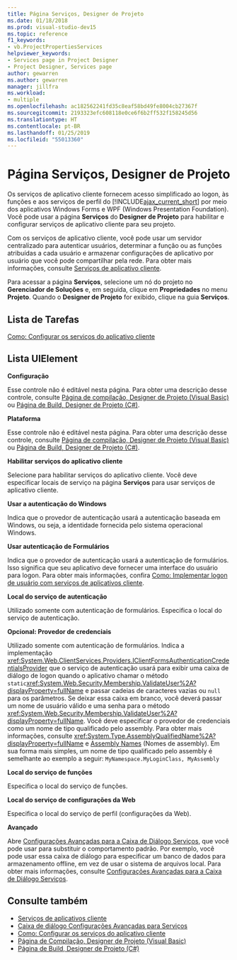 ```yaml
---
title: Página Serviços, Designer de Projeto
ms.date: 01/18/2018
ms.prod: visual-studio-dev15
ms.topic: reference
f1_keywords:
- vb.ProjectPropertiesServices
helpviewer_keywords:
- Services page in Project Designer
- Project Designer, Services page
author: gewarren
ms.author: gewarren
manager: jillfra
ms.workload:
- multiple
ms.openlocfilehash: ac182562241fd35c8eaf58bd49fe8004cb27367f
ms.sourcegitcommit: 2193323efc608118e0ce6f6b2ff532f158245d56
ms.translationtype: HT
ms.contentlocale: pt-BR
ms.lasthandoff: 01/25/2019
ms.locfileid: "55013360"
---
```

# <a name="services-page-project-designer"></a>Página Serviços, Designer de Projeto

Os serviços de aplicativo cliente fornecem acesso simplificado ao logon, às funções e aos serviços de perfil do [!INCLUDE[ajax_current_short](../../ide/reference/includes/ajax_current_short_md.md)] por meio dos aplicativos Windows Forms e WPF (Windows Presentation Foundation). Você pode usar a página **Serviços** do **Designer de Projeto** para habilitar e configurar serviços de aplicativo cliente para seu projeto.

Com os serviços de aplicativo cliente, você pode usar um servidor centralizado para autenticar usuários, determinar a função ou as funções atribuídas a cada usuário e armazenar configurações de aplicativo por usuário que você pode compartilhar pela rede. Para obter mais informações, consulte [Serviços de aplicativo cliente](/dotnet/framework/common-client-technologies/client-application-services).

Para acessar a página **Serviços**, selecione um nó do projeto no **Gerenciador de Soluções** e, em seguida, clique em **Propriedades** no menu **Projeto**. Quando o **Designer de Projeto** for exibido, clique na guia **Serviços**.

## <a name="task-list"></a>Lista de Tarefas

[Como: Configurar os serviços do aplicativo cliente](/dotnet/framework/common-client-technologies/how-to-configure-client-application-services)

## <a name="uielement-list"></a>Lista UIElement

 **Configuração**

 Esse controle não é editável nesta página. Para obter uma descrição desse controle, consulte [Página de compilação, Designer de Projeto (Visual Basic)](../../ide/reference/compile-page-project-designer-visual-basic.md) ou [Página de Build, Designer de Projeto (C#)](../../ide/reference/build-page-project-designer-csharp.md).

 **Plataforma**

 Esse controle não é editável nesta página. Para obter uma descrição desse controle, consulte [Página de compilação, Designer de Projeto (Visual Basic)](../../ide/reference/compile-page-project-designer-visual-basic.md) ou [Página de Build, Designer de Projeto (C#)](../../ide/reference/build-page-project-designer-csharp.md).

 **Habilitar serviços do aplicativo cliente**

 Selecione para habilitar serviços do aplicativo cliente. Você deve especificar locais de serviço na página **Serviços** para usar serviços de aplicativo cliente.

 **Usar a autenticação do Windows**

 Indica que o provedor de autenticação usará a autenticação baseada em Windows, ou seja, a identidade fornecida pelo sistema operacional Windows.

 **Usar autenticação de Formulários**

 Indica que o provedor de autenticação usará a autenticação de formulários. Isso significa que seu aplicativo deve fornecer uma interface do usuário para logon. Para obter mais informações, confira [Como: Implementar logon de usuário com serviços de aplicativos cliente](/dotnet/framework/common-client-technologies/how-to-implement-user-login-with-client-application-services).

 **Local do serviço de autenticação**

 Utilizado somente com autenticação de formulários. Especifica o local do serviço de autenticação.

 **Opcional: Provedor de credenciais**

 Utilizado somente com autenticação de formulários. Indica a implementação <xref:System.Web.ClientServices.Providers.IClientFormsAuthenticationCredentialsProvider> que o serviço de autenticação usará para exibir uma caixa de diálogo de logon quando o aplicativo chamar o método `static`<xref:System.Web.Security.Membership.ValidateUser%2A?displayProperty=fullName> e passar cadeias de caracteres vazias ou `null` para os parâmetros. Se deixar essa caixa em branco, você deverá passar um nome de usuário válido e uma senha para o método <xref:System.Web.Security.Membership.ValidateUser%2A?displayProperty=fullName>. Você deve especificar o provedor de credenciais como um nome de tipo qualificado pelo assembly. Para obter mais informações, consulte <xref:System.Type.AssemblyQualifiedName%2A?displayProperty=fullName> e [Assembly Names](/dotnet/framework/app-domains/assembly-names) (Nomes de assembly). Em sua forma mais simples, um nome de tipo qualificado pelo assembly é semelhante ao exemplo a seguir: `MyNamespace.MyLoginClass, MyAssembly`

 **Local do serviço de funções**

 Especifica o local do serviço de funções.

 **Local do serviço de configurações da Web**

 Especifica o local do serviço de perfil (configurações da Web).

 **Avançado**

 Abre [Configurações Avançadas para a Caixa de Diálogo Serviços](../../ide/reference/advanced-settings-for-services-dialog-box.md), que você pode usar para substituir o comportamento padrão. Por exemplo, você pode usar essa caixa de diálogo para especificar um banco de dados para armazenamento offline, em vez de usar o sistema de arquivos local. Para obter mais informações, consulte [Configurações Avançadas para a Caixa de Diálogo Serviços](../../ide/reference/advanced-settings-for-services-dialog-box.md).

## <a name="see-also"></a>Consulte também

- [Serviços de aplicativos cliente](/dotnet/framework/common-client-technologies/client-application-services)
- [Caixa de diálogo Configurações Avançadas para Serviços](../../ide/reference/advanced-settings-for-services-dialog-box.md)
- [Como: Configurar os serviços do aplicativo cliente](/dotnet/framework/common-client-technologies/how-to-configure-client-application-services)
- [Página de Compilação, Designer de Projeto (Visual Basic)](../../ide/reference/compile-page-project-designer-visual-basic.md)
- [Página de Build, Designer de Projeto (C#)](../../ide/reference/build-page-project-designer-csharp.md)
